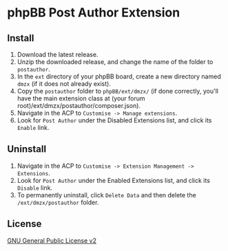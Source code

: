 # phpBB Post Author Extension

## Install

1. Download the latest release.
2. Unzip the downloaded release, and change the name of the folder to `postauthor`.
3. In the `ext` directory of your phpBB board, create a new directory named `dmzx` (if it does not already exist).
4. Copy the `postauthor` folder to `phpBB/ext/dmzx/` (if done correctly, you'll have the main extension class at (your forum root)/ext/dmzx/postauthor/composer.json).
5. Navigate in the ACP to `Customise -> Manage extensions`.
6. Look for `Post Author` under the Disabled Extensions list, and click its `Enable` link.

## Uninstall

1. Navigate in the ACP to `Customise -> Extension Management -> Extensions`.
2. Look for `Post Author` under the Enabled Extensions list, and click its `Disable` link.
3. To permanently uninstall, click `Delete Data` and then delete the `/ext/dmzx/postauthor` folder.

## License
[GNU General Public License v2](http://opensource.org/licenses/GPL-2.0)
